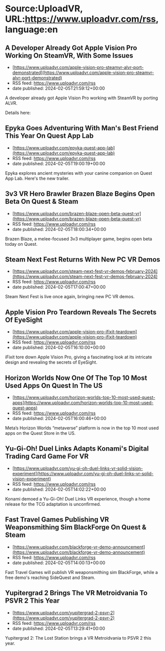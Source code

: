 # Source:UploadVR, URL:https://www.uploadvr.com/rss, language:en

## A Developer Already Got Apple Vision Pro Working On SteamVR, With Some Issues
 - [https://www.uploadvr.com/apple-vision-pro-steamvr-alvr-port-demonstrated](https://www.uploadvr.com/apple-vision-pro-steamvr-alvr-port-demonstrated)
 - RSS feed: https://www.uploadvr.com/rss
 - date published: 2024-02-05T21:59:12+00:00

A developer already got Apple Vision Pro working with SteamVR by porting ALVR.

Details here:

## Epyka Goes Adventuring With Man&#x27;s Best Friend This Year On Quest App Lab
 - [https://www.uploadvr.com/epyka-quest-app-lab](https://www.uploadvr.com/epyka-quest-app-lab)
 - RSS feed: https://www.uploadvr.com/rss
 - date published: 2024-02-05T19:00:19+00:00

Epyka explores ancient mysteries with your canine companion on Quest App Lab. Here's the new trailer.

## 3v3 VR Hero Brawler Brazen Blaze Begins Open Beta On Quest &amp; Steam
 - [https://www.uploadvr.com/brazen-blaze-open-beta-quest-vr](https://www.uploadvr.com/brazen-blaze-open-beta-quest-vr)
 - RSS feed: https://www.uploadvr.com/rss
 - date published: 2024-02-05T18:00:34+00:00

Brazen Blaze, a melee-focused 3v3 multiplayer game, begins open beta today on Quest.

## Steam Next Fest Returns With New PC VR Demos
 - [https://www.uploadvr.com/steam-next-fest-vr-demos-february-2024](https://www.uploadvr.com/steam-next-fest-vr-demos-february-2024)
 - RSS feed: https://www.uploadvr.com/rss
 - date published: 2024-02-05T17:00:47+00:00

Steam Next Fest is live once again, bringing new PC VR demos.

## Apple Vision Pro Teardown Reveals The Secrets Of EyeSight
 - [https://www.uploadvr.com/apple-vision-pro-ifixit-teardown](https://www.uploadvr.com/apple-vision-pro-ifixit-teardown)
 - RSS feed: https://www.uploadvr.com/rss
 - date published: 2024-02-05T16:10:00+00:00

iFixit tore down Apple Vision Pro, giving a fascinating look at its intricate design and revealing the secrets of EyeSight.

## Horizon Worlds Now One Of The Top 10 Most Used Apps On Quest In The US
 - [https://www.uploadvr.com/horizon-worlds-top-10-most-used-quest-apps](https://www.uploadvr.com/horizon-worlds-top-10-most-used-quest-apps)
 - RSS feed: https://www.uploadvr.com/rss
 - date published: 2024-02-05T16:00:46+00:00

Meta’s Horizon Worlds “metaverse” platform is now in the top 10 most used apps on the Quest Store in the US.

## Yu-Gi-Oh! Duel Links Adapts Konami&#x27;s Digital Trading Card Game For VR
 - [https://www.uploadvr.com/yu-gi-oh-duel-links-vr-solid-vision-experiment](https://www.uploadvr.com/yu-gi-oh-duel-links-vr-solid-vision-experiment)
 - RSS feed: https://www.uploadvr.com/rss
 - date published: 2024-02-05T14:02:22+00:00

Konami demoed a Yu-Gi-Oh! Duel Links VR experience, though a home release for the TCG adaptation is unconfirmed.

## Fast Travel Games Publishing VR Weaponsmithing Sim BlackForge On Quest &amp; Steam
 - [https://www.uploadvr.com/blackforge-vr-demo-announcement](https://www.uploadvr.com/blackforge-vr-demo-announcement)
 - RSS feed: https://www.uploadvr.com/rss
 - date published: 2024-02-05T14:00:13+00:00

Fast Travel Games will publish VR weaponsmithing sim BlackForge, while a free demo's reaching SideQuest and Steam.

## Yupitergrad 2 Brings The VR Metroidvania To PSVR 2 This Year
 - [https://www.uploadvr.com/yupitergrad-2-psvr-2](https://www.uploadvr.com/yupitergrad-2-psvr-2)
 - RSS feed: https://www.uploadvr.com/rss
 - date published: 2024-02-05T13:29:41+00:00

Yupitergrad 2: The Lost Station brings a VR Metroidvania to PSVR 2 this year.

